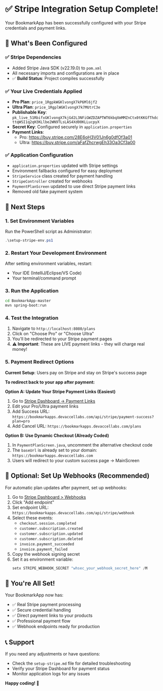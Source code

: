 # ✅ Stripe Integration Setup Complete!

Your BookmarkApp has been successfully configured with your Stripe credentials and payment links.

## 🎯 What's Been Configured

### ✅ Stripe Dependencies
- Added Stripe Java SDK (v22.19.0) to `pom.xml`
- All necessary imports and configurations are in place
- ✅ **Build Status**: Project compiles successfully

### ✅ Your Live Credentials Applied
- **Pro Plan**: `price_1RgpkWGKlvongX7kP6Ml6jf2`
- **Ultra Plan**: `price_1RgplWGKlvongX7k7MUtrC3e`
- **Publishable Key**: `pk_live_51RbifxGKlvongX7kjGd2L3NFiGWZDZAPTWT6kbqXmMMZnCtx0tKKGfThdcttqWSI1q2qH3KLlbe2WN9TLsLAS4Xd00KLLucpyX`
- **Secret Key**: Configured securely in `application.properties`
- **Payment Links**: 
  - Pro: https://buy.stripe.com/28E6oH3V01Jn6g0dfOf3a01
  - Ultra: https://buy.stripe.com/aFafZhcrwgEh33Oa3Cf3a00

### ✅ Application Configuration
- `application.properties` updated with Stripe settings
- Environment fallbacks configured for easy deployment
- `StripeService` class created for payment handling
- `StripeController` created for webhooks
- `PaymentPlanScreen` updated to use direct Stripe payment links
- Removed old fake payment system

## 🚀 Next Steps

### 1. Set Environment Variables
Run the PowerShell script as Administrator:
```powershell
.\setup-stripe-env.ps1
```

### 2. Restart Your Development Environment
After setting environment variables, restart:
- Your IDE (IntelliJ/Eclipse/VS Code)
- Your terminal/command prompt

### 3. Run the Application
```bash
cd BookmarkApp-master
mvn spring-boot:run
```

### 4. Test the Integration
1. Navigate to `http://localhost:8080/plans`
2. Click on "Choose Pro" or "Choose Ultra"
3. You'll be redirected to your Stripe payment pages
4. **⚠️ Important**: These are LIVE payment links - they will charge real money!

### 5. Payment Redirect Options

**Current Setup**: Users pay on Stripe and stay on Stripe's success page

**To redirect back to your app after payment:**

**Option A: Update Your Stripe Payment Links (Easiest)**
1. Go to [Stripe Dashboard → Payment Links](https://dashboard.stripe.com/payment-links)
2. Edit your Pro/Ultra payment links
3. Add Success URL: `https://bookmarkapps.devaccellabs.com/api/stripe/payment-success?plan=pro`
4. Add Cancel URL: `https://bookmarkapps.devaccellabs.com/plans`

**Option B: Use Dynamic Checkout (Already Coded)**
1. In `PaymentPlanScreen.java`, uncomment the alternative checkout code
2. The `baseUrl` is already set to your domain: `https://bookmarkapps.devaccellabs.com`
3. Users will redirect to your custom success page → MainScreen

## 🔧 Optional: Set Up Webhooks (Recommended)

For automatic plan updates after payment, set up webhooks:

1. Go to [Stripe Dashboard > Webhooks](https://dashboard.stripe.com/webhooks)
2. Click "Add endpoint"
3. Set endpoint URL: `https://bookmarkapps.devaccellabs.com/api/stripe/webhook`
4. Select these events:
   - `checkout.session.completed`
   - `customer.subscription.created`
   - `customer.subscription.updated`
   - `customer.subscription.deleted`
   - `invoice.payment_succeeded`
   - `invoice.payment_failed`
5. Copy the webhook signing secret
6. Set it as environment variable:
   ```powershell
   setx STRIPE_WEBHOOK_SECRET "whsec_your_webhook_secret_here" /M
   ```

## 🎉 You're All Set!

Your BookmarkApp now has:
- ✅ Real Stripe payment processing
- ✅ Secure credential handling
- ✅ Direct payment links to your products
- ✅ Professional payment flow
- ✅ Webhook endpoints ready for production

## 📞 Support

If you need any adjustments or have questions:
- Check the `setup-stripe.md` file for detailed troubleshooting
- Verify your Stripe Dashboard for payment status
- Monitor application logs for any issues

**Happy coding! 🚀** 